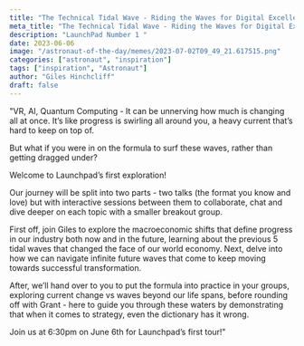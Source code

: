 ```yaml
---
title: "The Technical Tidal Wave - Riding the Waves for Digital Excellence"
meta_title: "The Technical Tidal Wave - Riding the Waves for Digital Excellence"
description: "LaunchPad Number 1 "
date: 2023-06-06
image: "/astronaut-of-the-day/memes/2023-07-02T09_49_21.617515.png"
categories: ["astronaut", "inspiration"]
tags: ["inspiration", "Astronaut"]
author: "Giles Hinchcliff"
draft: false
---
```

"VR, AI, Quantum Computing - It can be unnerving how much is changing all at once. It’s like progress is swirling all around you, a heavy current that’s hard to keep on top of.

But what if you were in on the formula to surf these waves, rather than getting dragged under?

Welcome to Launchpad’s first exploration!

Our journey will be split into two parts - two talks (the format you know and love) but with interactive sessions between them to collaborate, chat and dive deeper on each topic with a smaller breakout group.

First off, join Giles to explore the macroeconomic shifts that define progress in our industry both now and in the future, learning about the previous 5 tidal waves that changed the face of our world economy. Next, delve into how we can navigate infinite future waves that come to keep moving towards successful transformation.

After, we’ll hand over to you to put the formula into practice in your groups, exploring current change vs waves beyond our life spans, before rounding off with Grant - here to guide you through these waters by demonstrating that when it comes to strategy, even the dictionary has it wrong.

Join us at 6:30pm on June 6th for Launchpad’s first tour!"
